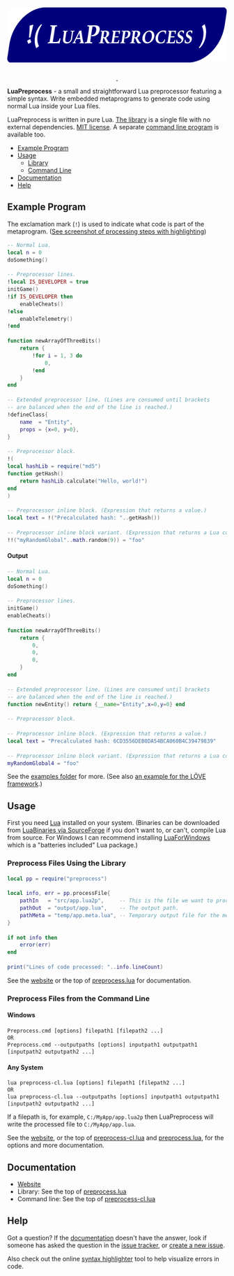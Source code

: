 <h1 align="center"><img src="misc/logo.png" width="600" height="126" alt="LuaPreprocess" title="LuaPreprocess"></h1>

<p align="center">
	<a href="https://github.com/ReFreezed/LuaPreprocess/releases/latest">
		<img src="https://img.shields.io/github/release/ReFreezed/LuaPreprocess.svg" alt="">
	</a>
	<a href="https://github.com/ReFreezed/LuaPreprocess/blob/master/LICENSE.txt">
		<img src="https://img.shields.io/github/license/ReFreezed/LuaPreprocess.svg" alt="">
	</a>
</p>

**LuaPreprocess** - a small and straightforward Lua preprocessor featuring a simple syntax.
Write embedded metaprograms to generate code using normal Lua inside your Lua files.

LuaPreprocess is written in pure Lua.
[The library](preprocess.lua) is a single file with no external dependencies.
[MIT license](LICENSE.txt).
A separate [command line program](preprocess-cl.lua) is available too.

- [Example Program](#example-program)
- [Usage](#usage)
	- [Library](#preprocess-files-using-the-library)
	- [Command Line](#preprocess-files-from-the-command-line)
- [Documentation](http://luapreprocess.refreezed.com/docs/)
- [Help](#help)



## Example Program

The exclamation mark (`!`) is used to indicate what code is part of the metaprogram.
([See screenshot of processing steps with highlighting](https://raw.githubusercontent.com/ReFreezed/LuaPreprocess/master/misc/processingSteps.png))

```lua
-- Normal Lua.
local n = 0
doSomething()

-- Preprocessor lines.
!local IS_DEVELOPER = true
initGame()
!if IS_DEVELOPER then
	enableCheats()
!else
	enableTelemetry()
!end

function newArrayOfThreeBits()
	return {
		!for i = 1, 3 do
			0,
		!end
	}
end

-- Extended preprocessor line. (Lines are consumed until brackets
-- are balanced when the end of the line is reached.)
!defineClass{
	name  = "Entity",
	props = {x=0, y=0},
}

-- Preprocessor block.
!(
local hashLib = require("md5")
function getHash()
	return hashLib.calculate("Hello, world!")
end
)

-- Preprocessor inline block. (Expression that returns a value.)
local text = !("Precalculated hash: "..getHash())

-- Preprocessor inline block variant. (Expression that returns a Lua code string.)
!!("myRandomGlobal"..math.random(9)) = "foo"
```

#### Output

```lua
-- Normal Lua.
local n = 0
doSomething()

-- Preprocessor lines.
initGame()
enableCheats()

function newArrayOfThreeBits()
	return {
		0,
		0,
		0,
	}
end

-- Extended preprocessor line. (Lines are consumed until brackets
-- are balanced when the end of the line is reached.)
function newEntity() return {__name="Entity",x=0,y=0} end

-- Preprocessor block.

-- Preprocessor inline block. (Expression that returns a value.)
local text = "Precalculated hash: 6CD3556DEB0DA54BCA060B4C39479839"

-- Preprocessor inline block variant. (Expression that returns a Lua code string.)
myRandomGlobal4 = "foo"
```

See the [examples folder](examples) for more.
(See also [an example for the LÖVE framework](https://gist.github.com/ReFreezed/be97dce6b67496b0f0c5275bf2a96d51).)



## Usage

First you need [Lua](https://www.lua.org/) installed on your system. (Binaries can be
downloaded from [LuaBinaries via SourceForge](https://sourceforge.net/projects/luabinaries/files/5.1.5/Tools%20Executables/)
if you don't want to, or can't, compile Lua from source. For Windows I can recommend installing
[LuaForWindows](https://github.com/rjpcomputing/luaforwindows) which is a "batteries included" Lua package.)


### Preprocess Files Using the Library

```lua
local pp = require("preprocess")

local info, err = pp.processFile{
	pathIn   = "src/app.lua2p",     -- This is the file we want to process.
	pathOut  = "output/app.lua",    -- The output path.
	pathMeta = "temp/app.meta.lua", -- Temporary output file for the metaprogram.
}

if not info then
	error(err)
end

print("Lines of code processed: "..info.lineCount)
```

See the [website](http://luapreprocess.refreezed.com/docs/)
or the top of [preprocess.lua](preprocess.lua) for documentation.


### Preprocess Files from the Command Line

#### Windows

```batch
Preprocess.cmd [options] filepath1 [filepath2 ...]
OR
Preprocess.cmd --outputpaths [options] inputpath1 outputpath1 [inputpath2 outputpath2 ...]
```

#### Any System

```batch
lua preprocess-cl.lua [options] filepath1 [filepath2 ...]
OR
lua preprocess-cl.lua --outputpaths [options] inputpath1 outputpath1 [inputpath2 outputpath2 ...]
```

If a filepath is, for example, `C:/MyApp/app.lua2p` then LuaPreprocess will write the processed file to `C:/MyApp/app.lua`.

See the [website](http://luapreprocess.refreezed.com/docs/command-line/),
or the top of [preprocess-cl.lua](preprocess-cl.lua)
and [preprocess.lua](preprocess.lua), for the options and more documentation.



## Documentation

- [Website](http://luapreprocess.refreezed.com/docs/)
- Library: See the top of [preprocess.lua](preprocess.lua)
- Command line: See the top of [preprocess-cl.lua](preprocess-cl.lua)



## Help

Got a question?
If the [documentation](http://luapreprocess.refreezed.com/docs/) doesn't have the answer,
look if someone has asked the question in the [issue tracker](https://github.com/ReFreezed/LuaPreprocess/issues?q=is%3Aissue),
or [create a new issue](https://github.com/ReFreezed/LuaPreprocess/issues/new).

Also check out the online [syntax highlighter](http://luapreprocess.refreezed.com/highlight/) tool to help visualize errors in code.


